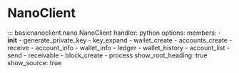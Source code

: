 # NanoClient

::: basicnanoclient.nano.NanoClient
    handler: python
    options:
      members:
        - __init__
        - generate_private_key
        - key_expand
        - wallet_create
        - accounts_create
        - receive
        - account_info
        - wallet_info
        - ledger
        - wallet_history
        - account_list
        - send
        - receivable
        - block_create
        - process
      show_root_heading: true
      show_source: true
